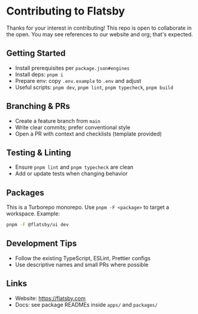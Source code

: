 # Contributing to Flatsby

Thanks for your interest in contributing! This repo is open to collaborate in the open. You may see references to our website and org; that's expected.

## Getting Started

- Install prerequisites per `package.json#engines`
- Install deps: `pnpm i`
- Prepare env: copy `.env.example` to `.env` and adjust
- Useful scripts: `pnpm dev`, `pnpm lint`, `pnpm typecheck`, `pnpm build`

## Branching & PRs

- Create a feature branch from `main`
- Write clear commits; prefer conventional style
- Open a PR with context and checklists (template provided)

## Testing & Linting

- Ensure `pnpm lint` and `pnpm typecheck` are clean
- Add or update tests when changing behavior

## Packages

This is a Turborepo monorepo. Use `pnpm -F <package>` to target a workspace. Example:

```bash
pnpm -F @flatsby/ui dev
```

## Development Tips

- Follow the existing TypeScript, ESLint, Prettier configs
- Use descriptive names and small PRs where possible

## Links

- Website: https://flatsby.com
- Docs: see package READMEs inside `apps/` and `packages/`
